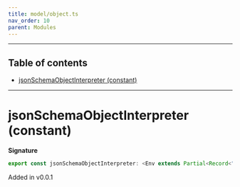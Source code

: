 ```yaml
---
title: model/object.ts
nav_order: 10
parent: Modules
---
```


---

<h2 class="text-delta">Table of contents</h2>

- [jsonSchemaObjectInterpreter (constant)](#jsonschemaobjectinterpreter-constant)

---

# jsonSchemaObjectInterpreter (constant)

**Signature**

```ts
export const jsonSchemaObjectInterpreter: <Env extends Partial<Record<"JsonSchemaURI", any>>>() => ModelAlgebraObject1<"JsonSchemaURI", Env> = ...
```

Added in v0.0.1
